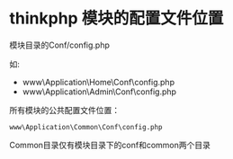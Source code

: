# thinkphp 模块的配置文件位置

模块目录的Conf/config.php

如:
*   www\Application\Home\Conf\config.php
*   www\Application\Admin\Conf\config.php

所有模块的公共配置文件位置：
```text
www\Application\Common\Conf\config.php
```
Common目录仅有模块目录下的conf和common两个目录


